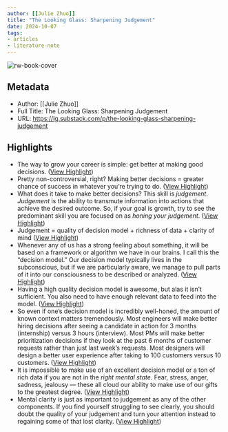 ```yaml
---
author: [[Julie Zhuo]]
title: "The Looking Glass: Sharpening Judgement"
date: 2024-10-07
tags: 
- articles
- literature-note
---
```

![rw-book-cover](https://substackcdn.com/image/fetch/f_auto,q_auto:good,fl_progressive:steep/https%3A%2F%2Fsubstack-post-media.s3.amazonaws.com%2Fpublic%2Fimages%2Fe71cf9b6-0253-4a41-9907-f4ee2ab6272d_1024x1024.png)

## Metadata
- Author: [[Julie Zhuo]]
- Full Title: The Looking Glass: Sharpening Judgement
- URL: https://lg.substack.com/p/the-looking-glass-sharpening-judgement

## Highlights
- The way to grow your career is simple: get better at making good decisions. ([View Highlight](https://read.readwise.io/read/01j9mb74v12htq08xx4f0tsrgm))
- Pretty non-controversial, right? Making better decisions = greater chance of success in whatever you’re trying to do. ([View Highlight](https://read.readwise.io/read/01j9mb77dy3f6kknd4v7r9aq8v))
- What does it take to make better decisions? This skill is *judgement*.
  *Judgement* is the ability to transmute information into actions that achieve the desired outcome.
  So, if your goal is growth, try to see the predominant skill you are focused on as *honing your judgement*. ([View Highlight](https://read.readwise.io/read/01j9mb7pdjyve820vj53r9y9ds))
- Judgement = quality of decision model + richness of data + clarity of mind ([View Highlight](https://read.readwise.io/read/01j9mb7txtda0qaz1sjwn41btn))
- Whenever any of us has a strong feeling about something, it will be based on a framework or algorithm we have in our brains. I call this the “decision model.” Our decision model typically lives in the subconscious, but if we are particularly aware, we manage to pull parts of it into our consciousness to be described or analyzed. ([View Highlight](https://read.readwise.io/read/01j9mb82j4kbmbzxv4tgef4747))
- Having a high quality decision model is awesome, but alas it isn’t sufficient. You also need to have enough relevant data to feed into the model. ([View Highlight](https://read.readwise.io/read/01j9mb9m3rpjpevd69fye756ty))
- So even if one’s decision model is incredibly well-honed, the amount of known context matters tremendously.
  Most engineers will make better hiring decisions after seeing a candidate in action for 3 months (internship) versus 3 hours (interview). Most PMs will make better prioritization decisions if they look at the past 6 months of customer requests rather than just last week’s requests. Most designers will design a better user experience after taking to 100 customers versus 10 customers. ([View Highlight](https://read.readwise.io/read/01j9mba894b3cw7mn4fb0b5tj5))
- It is impossible to make use of an excellent decision model or a ton of rich data if you are not in the *right mental state*.
  Fear, stress, anger, sadness, jealousy — these all cloud our ability to make use of our gifts to the greatest degree. ([View Highlight](https://read.readwise.io/read/01j9mbayj5ysz7pqe4t6nxcmh9))
- Mental clarity is just as important to judgement as any of the other components. If you find yourself struggling to see clearly, you should doubt the quality of your judgement and turn your attention instead to regaining some of that lost clarity. ([View Highlight](https://read.readwise.io/read/01j9mbb1j8sc25vm3sy050kc2b))
